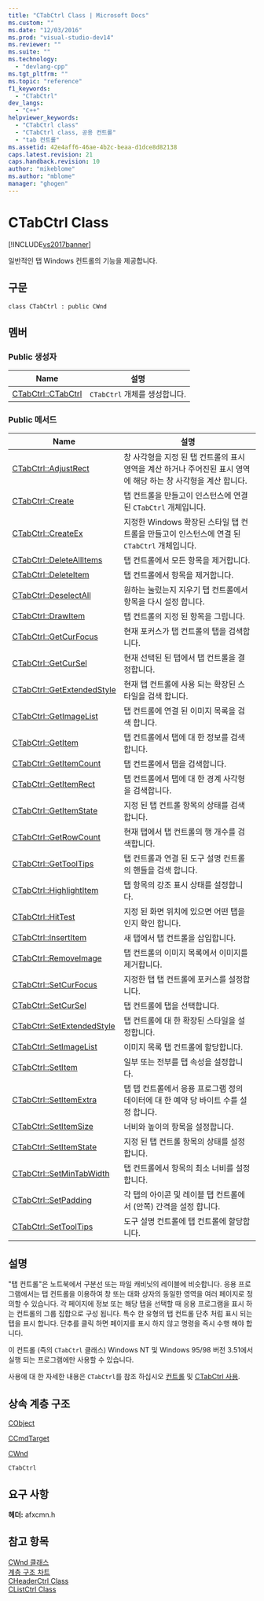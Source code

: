 ```yaml
---
title: "CTabCtrl Class | Microsoft Docs"
ms.custom: ""
ms.date: "12/03/2016"
ms.prod: "visual-studio-dev14"
ms.reviewer: ""
ms.suite: ""
ms.technology: 
  - "devlang-cpp"
ms.tgt_pltfrm: ""
ms.topic: "reference"
f1_keywords: 
  - "CTabCtrl"
dev_langs: 
  - "C++"
helpviewer_keywords: 
  - "CTabCtrl class"
  - "CTabCtrl class, 공용 컨트롤"
  - "tab 컨트롤"
ms.assetid: 42e4aff6-46ae-4b2c-beaa-d1dce8d82138
caps.latest.revision: 21
caps.handback.revision: 10
author: "mikeblome"
ms.author: "mblome"
manager: "ghogen"
---
```

# CTabCtrl Class
[!INCLUDE[vs2017banner](../../assembler/inline/includes/vs2017banner.md)]

일반적인 탭 Windows 컨트롤의 기능을 제공합니다.  
  
## 구문  
  
```  
class CTabCtrl : public CWnd  
```  
  
## 멤버  
  
### Public 생성자  
  
|Name|설명|  
|----------|--------|  
|[CTabCtrl::CTabCtrl](../Topic/CTabCtrl::CTabCtrl.md)|`CTabCtrl` 개체를 생성합니다.|  
  
### Public 메서드  
  
|Name|설명|  
|----------|--------|  
|[CTabCtrl::AdjustRect](../Topic/CTabCtrl::AdjustRect.md)|창 사각형을 지정 된 탭 컨트롤의 표시 영역을 계산 하거나 주어진된 표시 영역에 해당 하는 창 사각형을 계산 합니다.|  
|[CTabCtrl::Create](../Topic/CTabCtrl::Create.md)|탭 컨트롤을 만들고이 인스턴스에 연결 된 `CTabCtrl` 개체입니다.|  
|[CTabCtrl::CreateEx](../Topic/CTabCtrl::CreateEx.md)|지정한 Windows 확장된 스타일 탭 컨트롤을 만들고이 인스턴스에 연결 된 `CTabCtrl` 개체입니다.|  
|[CTabCtrl::DeleteAllItems](../Topic/CTabCtrl::DeleteAllItems.md)|탭 컨트롤에서 모든 항목을 제거합니다.|  
|[CTabCtrl::DeleteItem](../Topic/CTabCtrl::DeleteItem.md)|탭 컨트롤에서 항목을 제거합니다.|  
|[CTabCtrl::DeselectAll](../Topic/CTabCtrl::DeselectAll.md)|원하는 눌렀는지 지우기 탭 컨트롤에서 항목을 다시 설정 합니다.|  
|[CTabCtrl::DrawItem](../Topic/CTabCtrl::DrawItem.md)|탭 컨트롤의 지정 된 항목을 그립니다.|  
|[CTabCtrl::GetCurFocus](../Topic/CTabCtrl::GetCurFocus.md)|현재 포커스가 탭 컨트롤의 탭을 검색합니다.|  
|[CTabCtrl::GetCurSel](../Topic/CTabCtrl::GetCurSel.md)|현재 선택된 된 탭에서 탭 컨트롤을 결정합니다.|  
|[CTabCtrl::GetExtendedStyle](../Topic/CTabCtrl::GetExtendedStyle.md)|현재 탭 컨트롤에 사용 되는 확장된 스타일을 검색 합니다.|  
|[CTabCtrl::GetImageList](../Topic/CTabCtrl::GetImageList.md)|탭 컨트롤에 연결 된 이미지 목록을 검색 합니다.|  
|[CTabCtrl::GetItem](../Topic/CTabCtrl::GetItem.md)|탭 컨트롤에서 탭에 대 한 정보를 검색합니다.|  
|[CTabCtrl::GetItemCount](../Topic/CTabCtrl::GetItemCount.md)|탭 컨트롤에서 탭을 검색합니다.|  
|[CTabCtrl::GetItemRect](../Topic/CTabCtrl::GetItemRect.md)|탭 컨트롤에서 탭에 대 한 경계 사각형을 검색합니다.|  
|[CTabCtrl::GetItemState](../Topic/CTabCtrl::GetItemState.md)|지정 된 탭 컨트롤 항목의 상태를 검색합니다.|  
|[CTabCtrl::GetRowCount](../Topic/CTabCtrl::GetRowCount.md)|현재 탭에서 탭 컨트롤의 행 개수를 검색합니다.|  
|[CTabCtrl::GetToolTips](../Topic/CTabCtrl::GetToolTips.md)|탭 컨트롤과 연결 된 도구 설명 컨트롤의 핸들을 검색 합니다.|  
|[CTabCtrl::HighlightItem](../Topic/CTabCtrl::HighlightItem.md)|탭 항목의 강조 표시 상태를 설정합니다.|  
|[CTabCtrl::HitTest](../Topic/CTabCtrl::HitTest.md)|지정 된 화면 위치에 있으면 어떤 탭을 인지 확인 합니다.|  
|[CTabCtrl::InsertItem](../Topic/CTabCtrl::InsertItem.md)|새 탭에서 탭 컨트롤을 삽입합니다.|  
|[CTabCtrl::RemoveImage](../Topic/CTabCtrl::RemoveImage.md)|탭 컨트롤의 이미지 목록에서 이미지를 제거합니다.|  
|[CTabCtrl::SetCurFocus](../Topic/CTabCtrl::SetCurFocus.md)|지정한 탭 탭 컨트롤에 포커스를 설정합니다.|  
|[CTabCtrl::SetCurSel](../Topic/CTabCtrl::SetCurSel.md)|탭 컨트롤에 탭을 선택합니다.|  
|[CTabCtrl::SetExtendedStyle](../Topic/CTabCtrl::SetExtendedStyle.md)|탭 컨트롤에 대 한 확장된 스타일을 설정합니다.|  
|[CTabCtrl::SetImageList](../Topic/CTabCtrl::SetImageList.md)|이미지 목록 탭 컨트롤에 할당합니다.|  
|[CTabCtrl::SetItem](../Topic/CTabCtrl::SetItem.md)|일부 또는 전부를 탭 속성을 설정합니다.|  
|[CTabCtrl::SetItemExtra](../Topic/CTabCtrl::SetItemExtra.md)|탭 탭 컨트롤에서 응용 프로그램 정의 데이터에 대 한 예약 당 바이트 수를 설정 합니다.|  
|[CTabCtrl::SetItemSize](../Topic/CTabCtrl::SetItemSize.md)|너비와 높이의 항목을 설정합니다.|  
|[CTabCtrl::SetItemState](../Topic/CTabCtrl::SetItemState.md)|지정 된 탭 컨트롤 항목의 상태를 설정합니다.|  
|[CTabCtrl::SetMinTabWidth](../Topic/CTabCtrl::SetMinTabWidth.md)|탭 컨트롤에서 항목의 최소 너비를 설정합니다.|  
|[CTabCtrl::SetPadding](../Topic/CTabCtrl::SetPadding.md)|각 탭의 아이콘 및 레이블 탭 컨트롤에서 \(안쪽\) 간격을 설정 합니다.|  
|[CTabCtrl::SetToolTips](../Topic/CTabCtrl::SetToolTips.md)|도구 설명 컨트롤에 탭 컨트롤에 할당합니다.|  
  
## 설명  
 "탭 컨트롤"은 노트북에서 구분선 또는 파일 캐비닛의 레이블에 비슷합니다.  응용 프로그램에서는 탭 컨트롤을 이용하여 창 또는 대화 상자의 동일한 영역을 여러 페이지로 정의할 수 있습니다.  각 페이지에 정보 또는 해당 탭을 선택할 때 응용 프로그램을 표시 하는 컨트롤의 그룹 집합으로 구성 됩니다.  특수 한 유형의 탭 컨트롤 단추 처럼 표시 되는 탭을 표시 합니다.  단추를 클릭 하면 페이지를 표시 하지 않고 명령을 즉시 수행 해야 합니다.  
  
 이 컨트롤 \(즉의 `CTabCtrl` 클래스\) Windows NT 및 Windows 95\/98 버전 3.51에서 실행 되는 프로그램에만 사용할 수 있습니다.  
  
 사용에 대 한 자세한 내용은 `CTabCtrl`를 참조 하십시오  [컨트롤](../../mfc/controls-mfc.md) 및  [CTabCtrl 사용](../../mfc/using-ctabctrl.md).  
  
## 상속 계층 구조  
 [CObject](../../mfc/reference/cobject-class.md)  
  
 [CCmdTarget](../../mfc/reference/ccmdtarget-class.md)  
  
 [CWnd](../../mfc/reference/cwnd-class.md)  
  
 `CTabCtrl`  
  
## 요구 사항  
 **헤더:**  afxcmn.h  
  
## 참고 항목  
 [CWnd 클래스](../../mfc/reference/cwnd-class.md)   
 [계층 구조 차트](../../mfc/hierarchy-chart.md)   
 [CHeaderCtrl Class](../../mfc/reference/cheaderctrl-class.md)   
 [CListCtrl Class](../../mfc/reference/clistctrl-class.md)